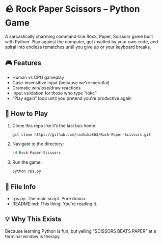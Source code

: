 # 🪨 Rock Paper Scissors – Python Game

A sarcastically charming command-line Rock, Paper, Scissors game built with Python. Play against the computer, get insulted by your own code, and spiral into endless rematches until you give up or your keyboard breaks.

## 🎮 Features

- Human vs CPU gameplay
- Case-insensitive input (because we're merciful)
- Dramatic win/lose/draw reactions
- Input validation for those who type “rokc”
- “Play again” loop until you pretend you're productive again

## 🧠 How to Play

1. Clone this repo like it’s the last bus home:
   ```bash
   git clone https://github.com/radhika863/Rock-Paper-Scissors.git

2. Navigate to the directory:
   ```bash
   cd Rock-Paper-Scissors

3. Run the game:
   ```bash
   python rps.py

## 📄 File Info

- rps.py: The main script. Pure drama.
- README.md: This thing. You're reading it.

## 💡 Why This Exists

Because learning Python is fun, but yelling “SCISSORS BEATS PAPER” at a terminal window is therapy.
